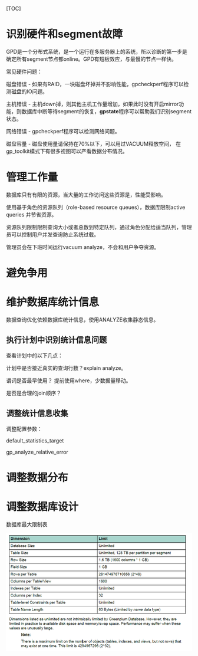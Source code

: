 [TOC]



# 识别硬件和segment故障

GPD是一个分布式系统，是一个运行在多服务器上的系统，所以诊断的第一步是确定所有segment节点都online。GPD有短板效应，与最慢的节点一样快。

常见硬件问题：

磁盘错误 - 如果有RAID，一块磁盘坏掉并不影响性能，gpcheckperf程序可以检测磁盘的IO问题。

主机错误 - 主机down掉，则其他主机工作量增加，如果此时没有开启mirror功能，则数据库中断等待segment的恢复，**gpstate**程序可以帮助我们识别segment状态。

网络错误 - gpcheckperf程序可以检测网络问题。

磁盘容量 -  磁盘使用量请保持在70%以下，可以用过VACUUM释放空间， 在gp_toolkit模式下有很多视图可以产看数据分布情况。



# 管理工作量

数据库只有有限的资源，当大量的工作访问这些资源是，性能受影响。

使用基于角色的资源队列（role-based resource queues），数据库限制active queries 并节省资源。

资源队列限制限制查询大小或者总数到特定队列，通过角色分配给适当队列，管理员可以控制用户并发查询防止系统过载。

管理员会在下班时间运行vacuum analyze，不会和用户争夺资源。

# 避免争用



# 维护数据库统计信息

数据查询优化依赖数据库统计信息，使用ANALYZE收集静态信息。



## 执行计划中识别统计信息问题

查看计划中的以下几点：

计划中是否接近真实的查询行数？explain analyze。

谓词是否最早使用？ 提前使用where，少数据量移动。

是否是合理的join顺序？

## 调整统计信息收集

调整配置参数：

default_statistics_target

gp_analyze_relative_error

# 调整数据分布

# 调整数据库设计

数据库最大限制表

![1571744207429](../../image/1571744207429.png)

